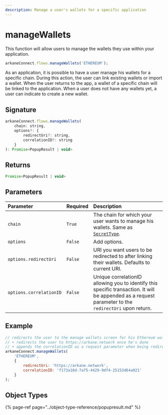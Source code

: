 ```yaml
---
description: Manage a user's wallets for a specific application
---
```


# manageWallets

This function will allow users to manage the wallets they use within your application. 

```javascript
arkaneConnect.flows.manageWallets('ETHEREUM');
```

As an application, it is possible to have a user manage his wallets for a specific chain. During this action, the user can link existing wallets or import a wallet. When the user returns to the app, a wallet of a specific chain will be linked to the application. When a user does not have any wallets yet, a user can indicate to create a new wallet.

## Signature

```javascript
arkaneConnect.flows.manageWallets(
    chain: string,
    options?: {
        redirectUri?: string,
        correlationID?: string
    }
): Promise<PopupResult | void>
```

## Returns

```javascript
Promise<PopupResult | void>
```

## Parameters

| Parameter | Required | Description |
| :--- | :--- | :--- |
| `chain` | `True` | The chain for which your user wants to manage his wallets. Same as [`SecretType`](../object-type-reference/secrettype.md). |
| `options` | `False` | Add options. |
| `options.redirectUri` | `False` | URI you want users to be redirected to after linking their wallets. Defaults to current URI. |
| `options.correlationID` | `False` | Unique correlationID allowing you to identify this specific transaction. It will be appended as a request parameter to the `redirectUri` upon return. |

## Example

```javascript
// redirects the user to the manage wallets screen for his Ethereum wallets
// + redirects the user to https://arkane.network once he's done
// + appends the correlationID as a request parameter when being redirected back
arkaneConnect.manageWallets(
    'ETHEREUM',
    {
        redirectUri: 'https://arkane.network',
        correlationID: 'f173a18d-7a75-4429-9df4-25153d64a921'
    }
);
```

## Object Types

{% page-ref page="../object-type-reference/popupresult.md" %}



